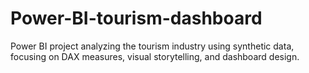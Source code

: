 # Power-BI-tourism-dashboard
Power BI project analyzing the tourism industry using synthetic data, focusing on DAX measures, visual storytelling, and dashboard design.
